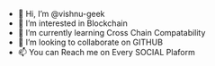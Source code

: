 - 👋 Hi, I’m @vishnu-geek
- 👀 I’m interested in Blockchain
- 🌱 I’m currently learning Cross Chain Compatability
- 💞️ I’m looking to collaborate on GITHUB
- 📫 You can Reach me on Every SOCIAL Plaform


<!---
vishnu-geek/vishnu-geek is a ✨ special ✨ repository because its `README.md` (this file) appears on your GitHub profile.
You can click the Preview link to take a look at your changes.
--->
